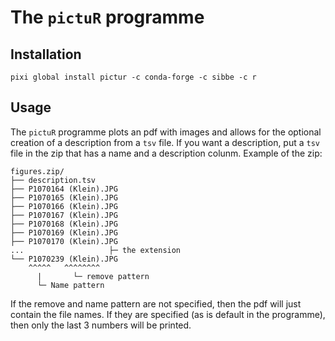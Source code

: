 # The `pictuR` programme

## Installation

```
pixi global install pictur -c conda-forge -c sibbe -c r
```

## Usage

The `pictuR` programme plots an pdf with images and allows for the optional creation of a description from a `tsv` file. If you want a description, put a `tsv` file in the zip that has a name and a description colunm. Example of the zip:
```
figures.zip/
├── description.tsv
├── P1070164 (Klein).JPG
├── P1070165 (Klein).JPG
├── P1070166 (Klein).JPG
├── P1070167 (Klein).JPG
├── P1070168 (Klein).JPG
├── P1070169 (Klein).JPG
├── P1070170 (Klein).JPG
...                   ├─ the extension
└── P1070239 (Klein).JPG
    ^^^^^   ^^^^^^^^
      |       └─ remove pattern
      └─ Name pattern
```
If the remove and name pattern are not specified, then the pdf will just contain the file names. If they are specified (as is default in the programme), then only the last 3 numbers will be printed.
